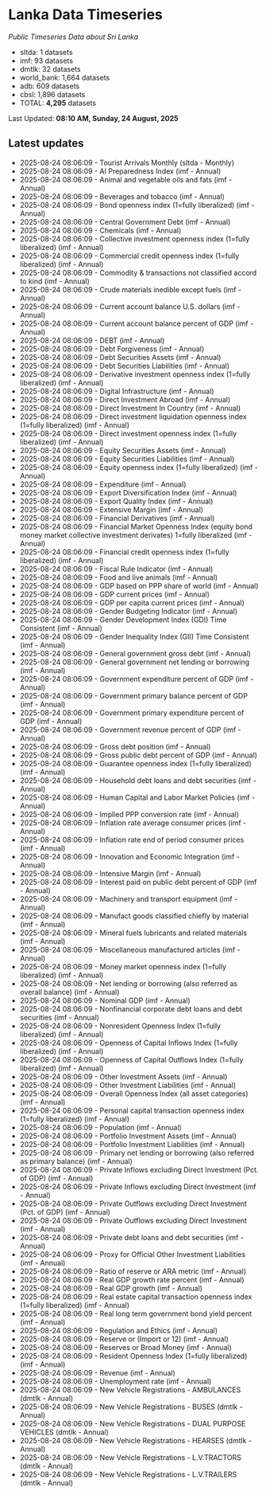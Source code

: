 # Lanka Data Timeseries
*Public Timeseries Data about Sri Lanka*

* sltda: 1 datasets
* imf: 93 datasets
* dmtlk: 32 datasets
* world_bank: 1,664 datasets
* adb: 609 datasets
* cbsl: 1,896 datasets
* TOTAL: **4,295** datasets

Last Updated: **08:10 AM, Sunday, 24 August, 2025**

## Latest updates

* 2025-08-24 08:06:09 - Tourist Arrivals Monthly (sltda - Monthly)
* 2025-08-24 08:06:09 - AI Preparedness Index (imf - Annual)
* 2025-08-24 08:06:09 - Animal and vegetable oils and fats (imf - Annual)
* 2025-08-24 08:06:09 - Beverages and tobacco (imf - Annual)
* 2025-08-24 08:06:09 - Bond openness index (1=fully liberalized) (imf - Annual)
* 2025-08-24 08:06:09 - Central Government Debt (imf - Annual)
* 2025-08-24 08:06:09 - Chemicals (imf - Annual)
* 2025-08-24 08:06:09 - Collective investment openness index (1=fully liberalized) (imf - Annual)
* 2025-08-24 08:06:09 - Commercial credit openness index (1=fully liberalized) (imf - Annual)
* 2025-08-24 08:06:09 - Commodity & transactions not classified accord to kind (imf - Annual)
* 2025-08-24 08:06:09 - Crude materials inedible except fuels (imf - Annual)
* 2025-08-24 08:06:09 - Current account balance U.S. dollars (imf - Annual)
* 2025-08-24 08:06:09 - Current account balance percent of GDP (imf - Annual)
* 2025-08-24 08:06:09 - DEBT (imf - Annual)
* 2025-08-24 08:06:09 - Debt Forgiveness (imf - Annual)
* 2025-08-24 08:06:09 - Debt Securities Assets (imf - Annual)
* 2025-08-24 08:06:09 - Debt Securities Liabilities (imf - Annual)
* 2025-08-24 08:06:09 - Derivative investment openness index (1=fully liberalized) (imf - Annual)
* 2025-08-24 08:06:09 - Digital Infrastructure (imf - Annual)
* 2025-08-24 08:06:09 - Direct Investment Abroad (imf - Annual)
* 2025-08-24 08:06:09 - Direct Investment In Country (imf - Annual)
* 2025-08-24 08:06:09 - Direct investment liquidation openness index (1=fully liberalized) (imf - Annual)
* 2025-08-24 08:06:09 - Direct investment openness index (1=fully liberalized) (imf - Annual)
* 2025-08-24 08:06:09 - Equity Securities Assets (imf - Annual)
* 2025-08-24 08:06:09 - Equity Securities Liabilities (imf - Annual)
* 2025-08-24 08:06:09 - Equity openness index (1=fully liberalized) (imf - Annual)
* 2025-08-24 08:06:09 - Expenditure (imf - Annual)
* 2025-08-24 08:06:09 - Export Diversification Index (imf - Annual)
* 2025-08-24 08:06:09 - Export Quality Index (imf - Annual)
* 2025-08-24 08:06:09 - Extensive Margin (imf - Annual)
* 2025-08-24 08:06:09 - Financial Derivatives (imf - Annual)
* 2025-08-24 08:06:09 - Financial Market Openness Index (equity bond money market collective investment derivates) 1=fully liberalized (imf - Annual)
* 2025-08-24 08:06:09 - Financial credit openness index (1=fully liberalized) (imf - Annual)
* 2025-08-24 08:06:09 - Fiscal Rule Indicator (imf - Annual)
* 2025-08-24 08:06:09 - Food and live animals (imf - Annual)
* 2025-08-24 08:06:09 - GDP based on PPP share of world (imf - Annual)
* 2025-08-24 08:06:09 - GDP current prices (imf - Annual)
* 2025-08-24 08:06:09 - GDP per capita current prices (imf - Annual)
* 2025-08-24 08:06:09 - Gender Budgeting Indicator (imf - Annual)
* 2025-08-24 08:06:09 - Gender Development Index (GDI) Time Consistent (imf - Annual)
* 2025-08-24 08:06:09 - Gender Inequality Index (GII) Time Consistent (imf - Annual)
* 2025-08-24 08:06:09 - General government gross debt (imf - Annual)
* 2025-08-24 08:06:09 - General government net lending or borrowing (imf - Annual)
* 2025-08-24 08:06:09 - Government expenditure percent of GDP (imf - Annual)
* 2025-08-24 08:06:09 - Government primary balance percent of GDP (imf - Annual)
* 2025-08-24 08:06:09 - Government primary expenditure percent of GDP (imf - Annual)
* 2025-08-24 08:06:09 - Government revenue percent of GDP (imf - Annual)
* 2025-08-24 08:06:09 - Gross debt position (imf - Annual)
* 2025-08-24 08:06:09 - Gross public debt percent of GDP (imf - Annual)
* 2025-08-24 08:06:09 - Guarantee openness index (1=fully liberalized) (imf - Annual)
* 2025-08-24 08:06:09 - Household debt loans and debt securities (imf - Annual)
* 2025-08-24 08:06:09 - Human Capital and Labor Market Policies (imf - Annual)
* 2025-08-24 08:06:09 - Implied PPP conversion rate (imf - Annual)
* 2025-08-24 08:06:09 - Inflation rate average consumer prices (imf - Annual)
* 2025-08-24 08:06:09 - Inflation rate end of period consumer prices (imf - Annual)
* 2025-08-24 08:06:09 - Innovation and Economic Integration (imf - Annual)
* 2025-08-24 08:06:09 - Intensive Margin (imf - Annual)
* 2025-08-24 08:06:09 - Interest paid on public debt percent of GDP (imf - Annual)
* 2025-08-24 08:06:09 - Machinery and transport equipment (imf - Annual)
* 2025-08-24 08:06:09 - Manufact goods classified chiefly by material (imf - Annual)
* 2025-08-24 08:06:09 - Mineral fuels lubricants and related materials (imf - Annual)
* 2025-08-24 08:06:09 - Miscellaneous manufactured articles (imf - Annual)
* 2025-08-24 08:06:09 - Money market openness index (1=fully liberalized) (imf - Annual)
* 2025-08-24 08:06:09 - Net lending or borrowing (also referred as overall balance) (imf - Annual)
* 2025-08-24 08:06:09 - Nominal GDP (imf - Annual)
* 2025-08-24 08:06:09 - Nonfinancial corporate debt loans and debt securities (imf - Annual)
* 2025-08-24 08:06:09 - Nonresident Openness Index (1=fully liberalized) (imf - Annual)
* 2025-08-24 08:06:09 - Openness of Capital Inflows Index (1=fully liberalized) (imf - Annual)
* 2025-08-24 08:06:09 - Openness of Capital Outflows Index (1=fully liberalized) (imf - Annual)
* 2025-08-24 08:06:09 - Other Investment Assets (imf - Annual)
* 2025-08-24 08:06:09 - Other Investment Liabilities (imf - Annual)
* 2025-08-24 08:06:09 - Overall Openness Index (all asset categories) (imf - Annual)
* 2025-08-24 08:06:09 - Personal capital transaction openness index (1=fully liberalized) (imf - Annual)
* 2025-08-24 08:06:09 - Population (imf - Annual)
* 2025-08-24 08:06:09 - Portfolio Investment Assets (imf - Annual)
* 2025-08-24 08:06:09 - Portfolio Investment Liabilities (imf - Annual)
* 2025-08-24 08:06:09 - Primary net lending or borrowing (also referred as primary balance) (imf - Annual)
* 2025-08-24 08:06:09 - Private Inflows excluding Direct Investment (Pct. of GDP) (imf - Annual)
* 2025-08-24 08:06:09 - Private Inflows excluding Direct Investment (imf - Annual)
* 2025-08-24 08:06:09 - Private Outflows excluding Direct Investment (Pct. of GDP) (imf - Annual)
* 2025-08-24 08:06:09 - Private Outflows excluding Direct Investment (imf - Annual)
* 2025-08-24 08:06:09 - Private debt loans and debt securities (imf - Annual)
* 2025-08-24 08:06:09 - Proxy for Official Other Investment Liabilities (imf - Annual)
* 2025-08-24 08:06:09 - Ratio of reserve or ARA metric (imf - Annual)
* 2025-08-24 08:06:09 - Real GDP growth rate percent (imf - Annual)
* 2025-08-24 08:06:09 - Real GDP growth (imf - Annual)
* 2025-08-24 08:06:09 - Real estate capital transaction openness index (1=fully liberalized) (imf - Annual)
* 2025-08-24 08:06:09 - Real long term government bond yield percent (imf - Annual)
* 2025-08-24 08:06:09 - Regulation and Ethics (imf - Annual)
* 2025-08-24 08:06:09 - Reserve or (Import or 12) (imf - Annual)
* 2025-08-24 08:06:09 - Reserves or Broad Money (imf - Annual)
* 2025-08-24 08:06:09 - Resident Openness Index (1=fully liberalized) (imf - Annual)
* 2025-08-24 08:06:09 - Revenue (imf - Annual)
* 2025-08-24 08:06:09 - Unemployment rate (imf - Annual)
* 2025-08-24 08:06:09 - New Vehicle Registrations - AMBULANCES (dmtlk - Annual)
* 2025-08-24 08:06:09 - New Vehicle Registrations - BUSES (dmtlk - Annual)
* 2025-08-24 08:06:09 - New Vehicle Registrations - DUAL PURPOSE VEHICLES (dmtlk - Annual)
* 2025-08-24 08:06:09 - New Vehicle Registrations - HEARSES (dmtlk - Annual)
* 2025-08-24 08:06:09 - New Vehicle Registrations - L.V.TRACTORS (dmtlk - Annual)
* 2025-08-24 08:06:09 - New Vehicle Registrations - L.V.TRAILERS (dmtlk - Annual)